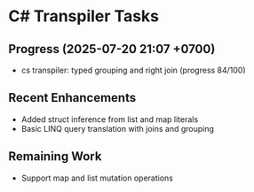 # C# Transpiler Tasks

## Progress (2025-07-20 21:07 +0700)
- cs transpiler: typed grouping and right join (progress 84/100)

## Recent Enhancements
- Added struct inference from list and map literals
- Basic LINQ query translation with joins and grouping

## Remaining Work
- Support map and list mutation operations
